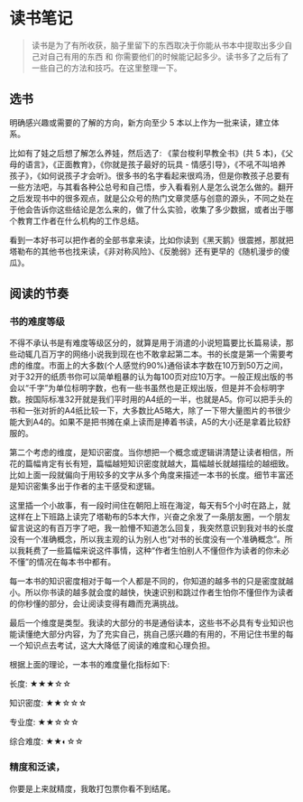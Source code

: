 # 读书笔记

> 读书是为了有所收获，脑子里留下的东西取决于你能从书本中提取出多少自己对自己有用的东西 和 你需要他们的时候能记起多少。读书多了之后有了一些自己的方法和技巧。在这里整理一下。

## 选书

明确感兴趣或需要的了解的方向，新方向至少 5 本以上作为一批来读，建立体系。

比如有了娃之后想了解怎么养娃，然后选了: 《蒙台梭利早教全书》(共 5 本)，《父母的语言》，《正面教育》，《你就是孩子最好的玩具 - 情感引导》，《不吼不叫培养孩子》，《如何说孩子才会听》。很多书的名字看起来很鸡汤，但是你教孩子总要有一些方法吧，与其看各种公总号和自己悟，步入看看别人是怎么说怎么做的。翻开之后发现书中的很多观点，就是公众号的热门文章灵感与创意的源头，不同之处在于他会告诉你这些结论是怎么来的，做了什么实验，收集了多少数据，或者出于哪个教育工作者在什么机构的工作总结。

看到一本好书可以把作者的全部书拿来读，比如你读到《黑天鹅》很震撼，那就把塔勒布的其他书也找来读，《非对称风险》、《反脆弱》还有更早的《随机漫步的傻瓜》。

## 阅读的节奏

### 书的难度等级

不得不承认书是有难度等级区分的，就算是用于消遣的小说短篇要比长篇易读，那些动辄几百万字的网络小说我到现在也不敢拿起第二本。书的长度是第一个需要考虑的维度。市面上的大多数(个人感觉约90%)通俗读本字数在10万到50万之间，对于32开的纸质书你可以简单粗暴的认为每100页对应10万字。一般正规出版的书会以“千字”为单位标明字数，也有一些书虽然也是正规出版，但是并不会标明字数。按国际标准32开就是我们平时用的A4纸的一半，也就是A5。你可以把手头的书和一张对折的A4纸比较一下，大多数比A5略大，除了一下带大量图片的书很少能大到A4的。如果不是把书摊在桌上读而是捧着书读，A5的大小还是拿着比较舒服的。

第二个考虑的维度，是知识密度。当你想把一个概念或逻辑讲清楚让读者相信，所花的篇幅肯定有长有短，篇幅越短知识密度就越大，篇幅越长就越描绘的越细致。比如上面一段就偏向于用较多的文字从多个角度来描述一本书的长度。细节丰富还是知识密集多出于作者的主干感受和逻辑。

这里插一个小故事，有一段时间住在朝阳上班在海淀，每天有5个小时在路上，就这样在上下班路上读完了塔勒布的5本大作，兴奋之余发了一条朋友圈，一个朋友留言说这的有百万字了吧，我一脸懵不知道怎么回复，我突然意识到我对书的长度没有一个准确概念，所以我主观的认为别人也“对书的长度没有一个准确概念”。所以我耗费了一些篇幅来说这件事情，这种“作者生怕别人不懂但作为读者的你未必不懂”的情况在每本书中都有。

每一本书的知识密度相对于每一个人都是不同的，你知道的越多书的只是密度就越小。所以你书读的越多就会度的越快，快速识别和跳过作者生怕你不懂但作为读者的你秒懂的部分，会让阅读变得有趣而充满挑战。

最后一个维度是类型。我读的大部分的书是通俗读本，这些书不必具有专业知识也能读懂绝大部分内容，为了充实自己，挑自己感兴趣的有用的，不用记住书里的每一个知识点去考试，这大大降低了阅读的难度和心理负担。

根据上面的理论，一本书的难度量化指标如下:

长度: ★★★☆☆

知识密度: ★★☆☆☆

专业度: ★★☆☆☆

综合难度: ★★◐☆☆

### 精度和泛读，

你要是上来就精度，我敢打包票你看不到结尾。
